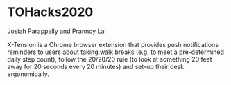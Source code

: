 # TOHacks2020
Josiah Parappally and Prannoy Lal

X-Tension is a Chrome browser extension that provides push notifications reminders to users about taking walk breaks (e.g. to meet a pre-determined daily step count), follow the 20/20/20 rule (to look at something 20 feet away for 20 seconds every 20 minutes) and set-up their desk ergonomically.
